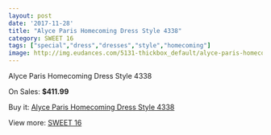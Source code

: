 ```yaml
---
layout: post
date: '2017-11-28'
title: "Alyce Paris Homecoming Dress Style 4338"
category: SWEET 16
tags: ["special","dress","dresses","style","homecoming"]
image: http://img.eudances.com/5131-thickbox_default/alyce-paris-homecoming-dress-style-4338.jpg
---
```

Alyce Paris Homecoming Dress Style 4338

On Sales: **$411.99**
<a href="https://www.eudances.com/en/sweet-16/1731-alyce-paris-homecoming-dress-style-4338.html"><amp-img layout="responsive" width="600" height="600" src="//img.eudances.com/5131-thickbox_default/alyce-paris-homecoming-dress-style-4338.jpg" alt="Alyce Paris Homecoming Dress Style 4338 0" /></a>
<a href="https://www.eudances.com/en/sweet-16/1731-alyce-paris-homecoming-dress-style-4338.html"><amp-img layout="responsive" width="600" height="600" src="//img.eudances.com/5135-thickbox_default/alyce-paris-homecoming-dress-style-4338.jpg" alt="Alyce Paris Homecoming Dress Style 4338 1" /></a>
<a href="https://www.eudances.com/en/sweet-16/1731-alyce-paris-homecoming-dress-style-4338.html"><amp-img layout="responsive" width="600" height="600" src="//img.eudances.com/5134-thickbox_default/alyce-paris-homecoming-dress-style-4338.jpg" alt="Alyce Paris Homecoming Dress Style 4338 2" /></a>
<a href="https://www.eudances.com/en/sweet-16/1731-alyce-paris-homecoming-dress-style-4338.html"><amp-img layout="responsive" width="600" height="600" src="//img.eudances.com/5133-thickbox_default/alyce-paris-homecoming-dress-style-4338.jpg" alt="Alyce Paris Homecoming Dress Style 4338 3" /></a>
<a href="https://www.eudances.com/en/sweet-16/1731-alyce-paris-homecoming-dress-style-4338.html"><amp-img layout="responsive" width="600" height="600" src="//img.eudances.com/5132-thickbox_default/alyce-paris-homecoming-dress-style-4338.jpg" alt="Alyce Paris Homecoming Dress Style 4338 4" /></a>

Buy it: [Alyce Paris Homecoming Dress Style 4338](https://www.eudances.com/en/sweet-16/1731-alyce-paris-homecoming-dress-style-4338.html "Alyce Paris Homecoming Dress Style 4338")

View more: [SWEET 16](https://www.eudances.com/en/18-sweet-16 "SWEET 16")